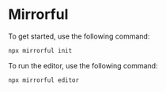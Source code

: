 # Mirrorful

To get started, use the following command:

```bash
npx mirrorful init
```

To run the editor, use the following command:

```bash
npx mirrorful editor
```
